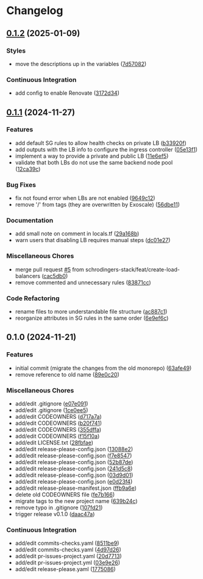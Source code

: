# Changelog

## [0.1.2](https://github.com/schrodingers-stack/terraform-exoscale-sks-cluster/compare/v0.1.1...v0.1.2) (2025-01-09)


### Styles

* move the descriptions up in the variables ([7d57082](https://github.com/schrodingers-stack/terraform-exoscale-sks-cluster/commit/7d570829e6120c2917f9cc91f9ffb6eb493a13af))


### Continuous Integration

* add config to enable Renovate ([3172d34](https://github.com/schrodingers-stack/terraform-exoscale-sks-cluster/commit/3172d34b6c3a16af5a7387ce9e363ca6884cacf4))

## [0.1.1](https://github.com/schrodingers-stack/terraform-exoscale-sks-cluster/compare/v0.1.0...v0.1.1) (2024-11-27)


### Features

* add default SG rules to allow health checks on private LB ([b33920f](https://github.com/schrodingers-stack/terraform-exoscale-sks-cluster/commit/b33920f7ef0df4880c6205d57c4aa7ad55d6fc00))
* add outputs with the LB info to configure the ingress controller ([05e13f1](https://github.com/schrodingers-stack/terraform-exoscale-sks-cluster/commit/05e13f1591ee096c52751551e9540df95ecd97fb))
* implement a way to provide a private and public LB ([11e6ef5](https://github.com/schrodingers-stack/terraform-exoscale-sks-cluster/commit/11e6ef5076885d7df411e6fcd0a1627d80ec7eb4))
* validate that both LBs do not use the same backend node pool ([12ca39c](https://github.com/schrodingers-stack/terraform-exoscale-sks-cluster/commit/12ca39c164db81305a23118df242965a92e0b433))


### Bug Fixes

* fix not found error when LBs are not enabled ([9649c12](https://github.com/schrodingers-stack/terraform-exoscale-sks-cluster/commit/9649c12161d5a5d95e7ab195e7e37fa3d21b75b5))
* remove '/' from tags (they are overwritten by Exoscale) ([56dbe11](https://github.com/schrodingers-stack/terraform-exoscale-sks-cluster/commit/56dbe1170f30e9b970ef4c4c6ea6dfd86e3b19d2))


### Documentation

* add small note on comment in locals.tf ([29a168b](https://github.com/schrodingers-stack/terraform-exoscale-sks-cluster/commit/29a168be6f10464790e23e5a1239686272a9d5de))
* warn users that disabling LB requires manual steps ([dc01e27](https://github.com/schrodingers-stack/terraform-exoscale-sks-cluster/commit/dc01e2712e3f9ed31f5db301802d501297d4538f))


### Miscellaneous Chores

* merge pull request [#5](https://github.com/schrodingers-stack/terraform-exoscale-sks-cluster/issues/5) from schrodingers-stack/feat/create-load-balancers ([cac5db0](https://github.com/schrodingers-stack/terraform-exoscale-sks-cluster/commit/cac5db0191db6092f6b77ae4dd45a0766ccc4450))
* remove commented and unnecessary rules ([83871cc](https://github.com/schrodingers-stack/terraform-exoscale-sks-cluster/commit/83871ccbe96a3cef267dec79bc876af1b1d5df8b))


### Code Refactoring

* rename files to more understandable file structure ([ac887c1](https://github.com/schrodingers-stack/terraform-exoscale-sks-cluster/commit/ac887c1f5cc6fe2b80daa7b73ad92a501de2ab88))
* reorganize attributes in SG rules in the same order ([6e9ef6c](https://github.com/schrodingers-stack/terraform-exoscale-sks-cluster/commit/6e9ef6c3d32b7dc6e2195f133190a51543fddd0b))

## 0.1.0 (2024-11-21)


### Features

* initial commit (migrate the changes from the old monorepo) ([63afe49](https://github.com/schrodingers-stack/terraform-exoscale-sks-cluster/commit/63afe491d0fef0831effd9bf2569a3734c4d6e9c))
* remove reference to old name ([89e0c20](https://github.com/schrodingers-stack/terraform-exoscale-sks-cluster/commit/89e0c20774561134ee9b1cf29010c75a4a3c3a61))


### Miscellaneous Chores

* add/edit .gitignore ([e07e091](https://github.com/schrodingers-stack/terraform-exoscale-sks-cluster/commit/e07e09123c48aae8aa35ff97f9df06b87d002892))
* add/edit .gitignore ([1ce0ee5](https://github.com/schrodingers-stack/terraform-exoscale-sks-cluster/commit/1ce0ee56383607db687948166ff53d3e998dc510))
* add/edit CODEOWNERS ([d717a7a](https://github.com/schrodingers-stack/terraform-exoscale-sks-cluster/commit/d717a7acffc889fc3a92f4ff228810109e6e3891))
* add/edit CODEOWNERS ([b20f741](https://github.com/schrodingers-stack/terraform-exoscale-sks-cluster/commit/b20f7411a6db35c7861c57a9aa420037743e88a0))
* add/edit CODEOWNERS ([355dffa](https://github.com/schrodingers-stack/terraform-exoscale-sks-cluster/commit/355dffaa0767d9acef13b04470611981c12eb132))
* add/edit CODEOWNERS ([f15f10a](https://github.com/schrodingers-stack/terraform-exoscale-sks-cluster/commit/f15f10a3f1c76023ddf40c8836e84f851e14c311))
* add/edit LICENSE.txt ([28fbfae](https://github.com/schrodingers-stack/terraform-exoscale-sks-cluster/commit/28fbfaebdddc56b4a43eddb27a64c641bf5bb860))
* add/edit release-please-config.json ([13088e2](https://github.com/schrodingers-stack/terraform-exoscale-sks-cluster/commit/13088e2a31e21352de8e1194faa3b8d0798dd090))
* add/edit release-please-config.json ([f7e8547](https://github.com/schrodingers-stack/terraform-exoscale-sks-cluster/commit/f7e8547817fa0cc2f4b64475648557fd9508036a))
* add/edit release-please-config.json ([52b87de](https://github.com/schrodingers-stack/terraform-exoscale-sks-cluster/commit/52b87debd9b237a2addd21f0ce02223df8eff679))
* add/edit release-please-config.json ([241d5c8](https://github.com/schrodingers-stack/terraform-exoscale-sks-cluster/commit/241d5c8455c144173f2d5772dc4682ac6ece55f3))
* add/edit release-please-config.json ([03d9d01](https://github.com/schrodingers-stack/terraform-exoscale-sks-cluster/commit/03d9d01f2b06003823d025b236f322554389a671))
* add/edit release-please-config.json ([e0d23f4](https://github.com/schrodingers-stack/terraform-exoscale-sks-cluster/commit/e0d23f4533c77b4b7a99e07ba60849d44375595a))
* add/edit release-please-manifest.json ([ffb9a6e](https://github.com/schrodingers-stack/terraform-exoscale-sks-cluster/commit/ffb9a6efd0662d324f5a07d3b71f5b43a1ce327f))
* delete old CODEOWNERS file ([fe7b166](https://github.com/schrodingers-stack/terraform-exoscale-sks-cluster/commit/fe7b166727b6ea32fa44d520340220c6c84da4e6))
* migrate tags to the new project name ([639b24c](https://github.com/schrodingers-stack/terraform-exoscale-sks-cluster/commit/639b24c68073d50f40c66144a1d17b9c0e5883d6))
* remove typo in .gitignore ([107fd21](https://github.com/schrodingers-stack/terraform-exoscale-sks-cluster/commit/107fd2154c1e3019c5f6691670be44387be1b6ae))
* trigger release v0.1.0 ([daac47a](https://github.com/schrodingers-stack/terraform-exoscale-sks-cluster/commit/daac47a55d967dce739a67dd4e8bac2a13646b22))


### Continuous Integration

* add/edit commits-checks.yaml ([8511be9](https://github.com/schrodingers-stack/terraform-exoscale-sks-cluster/commit/8511be958d97bd1c79fd50db90bb218ca8dbdaf1))
* add/edit commits-checks.yaml ([4d97d26](https://github.com/schrodingers-stack/terraform-exoscale-sks-cluster/commit/4d97d2631684a90689459eb093fa4c4c2a6ab999))
* add/edit pr-issues-project.yaml ([20d7713](https://github.com/schrodingers-stack/terraform-exoscale-sks-cluster/commit/20d7713f79c77239d7dde07cb9909661ff7b521c))
* add/edit pr-issues-project.yml ([03e9e26](https://github.com/schrodingers-stack/terraform-exoscale-sks-cluster/commit/03e9e2614caa814b321763614f8f3c0fc11ad35f))
* add/edit release-please.yaml ([1775086](https://github.com/schrodingers-stack/terraform-exoscale-sks-cluster/commit/177508661ab7fdec32fdb90638d09bf213d55aa5))
